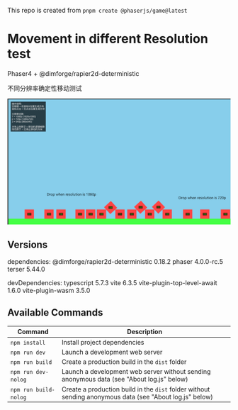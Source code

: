 This repo is created from `pnpm create @phaserjs/game@latest`

# Movement in different Resolution test

Phaser4 + @dimforge/rapier2d-deterministic

不同分辨率确定性移动测试

![screenshot](./screenshot.png)

## Versions

dependencies:
@dimforge/rapier2d-deterministic 0.18.2
phaser 4.0.0-rc.5
terser 5.44.0

devDependencies:
typescript 5.7.3
vite 6.3.5
vite-plugin-top-level-await 1.6.0
vite-plugin-wasm 3.5.0

## Available Commands

| Command | Description |
|---------|-------------|
| `npm install` | Install project dependencies |
| `npm run dev` | Launch a development web server |
| `npm run build` | Create a production build in the `dist` folder |
| `npm run dev-nolog` | Launch a development web server without sending anonymous data (see "About log.js" below) |
| `npm run build-nolog` | Create a production build in the `dist` folder without sending anonymous data (see "About log.js" below) |

